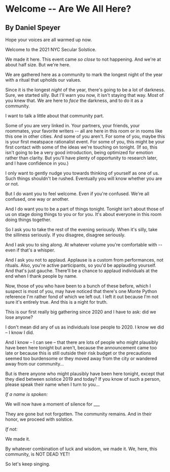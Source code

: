 # Welcome -- Are We All Here?
## By Daniel Speyer

Hope your voices are all warmed up now.

Welcome to the 2021 NYC Secular Solstice.

We made it here.  This event came *so close* to not happening.  And we're at about half size.  But we're here.

We are gathered here as a community to mark the longest night of the year with a ritual that upholds our values.

Since it is the longest *night* of the year, there's going to be a lot of darkness. Sure, we started silly. But I'll warn you now, it isn't staying that way.  Most of you knew that.  We are here to *face* the darkness, and to do it as a community.

I want to talk a little about that community part.

Some of you are very linked in. Your partners, your friends, your roommates, your favorite writers -- all are here in this room or in rooms like this one in other cities. And some of you aren't. For some of you, maybe this is your first meatspace rationalist event. For some of you, this might be your first contact with some of the ideas we're touching on tonight. (If so, this isn't going to be a very good introduction, being optimized for emotion rather than clarity. But you'll have plenty of opportunity to research later, and I have confidence in you.)

I only want to gently nudge you towards thinking of yourself as one of us. Such things shouldn't be rushed. Eventually you will know whether you are or not.

But I do want you to feel welcome. Even if you're confused. We're all confused, one way or another.

And I do want you to be a part of things tonight. Tonight isn't about those of us on stage doing things to you or for you. It's about everyone in this room doing things together.

So I ask you to take the rest of the evening seriously. When it's silly, take the silliness seriously. If you disagree, disagree seriously.

And I ask you to sing along. At whatever volume you're comfortable with -- even if that's a whisper.

And I ask you not to applaud. Applause is a custom from performances, not rituals. Also, you're active participants, so you'd be applauding yourself. And that's just gauche. There'll be a chance to applaud individuals at the end when I thank people by name.

Now, those of you who have been to a bunch of these before, which I suspect is most of you, may have noticed that there's one Monte Python reference I'm rather fond of which we left out.  I left it out because I'm not sure it's entirely true.  And this is a night for truth.

This is our first really big gathering since 2020 and I have to ask: did we lose anyone?

I don't mean did any of us as individuals lose people to 2020.  I know we did – I know I did.

And I know – I can see – that there are lots of people who might plausibly have been here tonight but aren't, because the announcement came too late or because this is still outside their risk budget or the precautions seemed too burdensome or they moved away from the city or wandered away from our community...

But is there anyone who might plausibly have been here tonight, except that they died between solstice 2019 and today?  If you know of such a person, please speak their name when I turn to you...

*If a name is spoken:*

We will now have a moment of silence for ___

They are gone but not forgotten.  The community remains.  And in their honor, we proceed with solstice.

*If not:*

We made it.

By whatever combination of luck and wisdom, we made it.  We, here, this community, is NOT DEAD YET!

So let's keep singing.